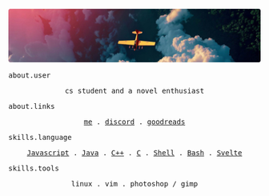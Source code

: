 ![](assets/image3.png)

<samp>
  about.user
</samp>

<p align="center">
  <samp>
    cs student and a novel enthusiast
  </samp>
</p>

<samp>
  about.links
</samp>

<p align="center">
  <samp>
    <a href="https://deepvinci.now.sh">me</a> .
    <a href="https://discordapp.com/users/808612605689069628">discord</a> .
    <a href="https://goodreads.com/deepvinci">goodreads</a> 
  </samp>
</p>

<samp>
  skills.language
</samp>

<p align="center">
  <samp>
    <a href="https://github.com/search?q=owner%3Adeep-vinci+language%3AJavaScript&type=repositories">Javascript</a> .
    <a href="https://github.com/search?q=owner%3Adeep-vinci+language%3AJava&type=repositories">Java</a> .
    <a href="https://github.com/search?q=owner%3Adeep-vinci+language%3Acpp&type=repositories">C++</a> .
    <a href="https://github.com/search?q=owner%3Adeep-vinci+language%3AC&type=repositories">C</a> .
    <a href="https://github.com/search?q=owner%3Adeep-vinci+language%3AShell&type=repositories">Shell</a> .
    <a href="https://github.com/search?q=owner%3Adeep-vinci+language%3AShell&type=repositories">Bash</a> .
    <a href="https://github.com/search?q=owner%3Adeep-vinci++language%3ASvelte&type=repositories">Svelte</a> 
  </samp>
</p>

<samp>
  skills.tools
</samp>

<p align="center">
  <samp>
    linux .
    vim .
    photoshop / gimp
  </samp>
</p>



